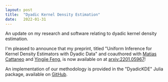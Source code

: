 ```yaml
---
layout: post
title:  "Dyadic Kernel Density Estimation"
date:   2022-01-31
---
```


An update on my research and software relating to
dyadic kernel density estimation.

I'm pleased to announce that my preprint,
titled "Uniform Inference for Kernel Density Estimators with Dyadic Data"
and coauthored with
[Matias Cattaneo](https://cattaneo.princeton.edu)
and
[Yingjie Feng](https://sites.google.com/site/yingjieum/),
is now available on at
[arxiv:2201.05967](https://arxiv.org/abs/2201.05967)!

An implementation of our methodology is provided in the
"DyadicKDE" Julia package, available on
[GitHub](https://github.com/WGUNDERWOOD/DyadicKDE.jl).
